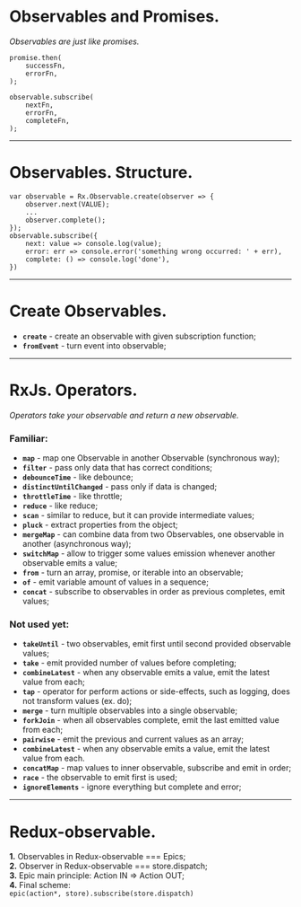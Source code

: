 # Observables and Promises.
*Observables are just like promises.*
```
promise.then(
    successFn,
    errorFn,
);
```
```
observable.subscribe(
    nextFn,
    errorFn,
    completeFn,
);
```
 
 ----------
 
# Observables. Structure.
```
var observable = Rx.Observable.create(observer => {
    observer.next(VALUE);
    ...
    observer.complete();
});
observable.subscribe({
    next: value => console.log(value);
    error: err => console.error('something wrong occurred: ' + err),
    complete: () => console.log('done'),
})
```
 
 ----------
 
# Create Observables.
- **``create``** - create an observable with given subscription function;
- **``fromEvent``** - turn event into observable;
 
 ----------
 
# RxJs. Operators.
*Operators take your observable and return a new observable.*

### Familiar:
 - **``map``** - map one Observable in another Observable (synchronous way);  
 - **``filter``** - pass only data that has correct conditions;  
 - **``debounceTime``** - like debounce;  
 - **``distinctUntilChanged``** - pass only if data is changed;  
 - **``throttleTime``** - like throttle;  
 - **``reduce``** - like reduce;  
 - **``scan``** - similar to reduce, but it can provide intermediate values;  
 - **``pluck``** - extract properties from the object;  
 - **``mergeMap``** - can combine data from two Observables, one observable in another (asynchronous way);  
 - **``switchMap``** - allow to trigger some values emission whenever another observable emits a value;  
 - **``from``** - turn an array, promise, or iterable into an observable;  
 - **``of``** - emit variable amount of values in a sequence;  
  - **``concat``** - subscribe to observables in order as previous completes, emit values;  

### Not used yet:
 - **``takeUntil``** - two observables, emit first until second provided observable values;  
 - **``take``** - emit provided number of values before completing;  
 - **``combineLatest``** - when any observable emits a value, emit the latest value from each;
 - **``tap``** - operator for perform actions or side-effects, such as logging, does not transform values (ex. do);  
 - **``merge``** - turn multiple observables into a single observable;  
 - **``forkJoin``** - when all observables complete, emit the last emitted value from each;  
 - **``pairwise``** - emit the previous and current values as an array;  
 - **``combineLatest``** - when any observable emits a value, emit the latest value from each.  
 - **``concatMap``** - map values to inner observable, subscribe and emit in order;  
 - **``race``** - the observable to emit first is used;  
 - **``ignoreElements``** - ignore everything but complete and error;  
 
 ----------
 
# Redux-observable.
**1.** Observables in Redux-observable === Epics;  
**2.** Observer in Redux-observable === store.dispatch;    
**3.** Epic main principle: Action IN => Action OUT;  
**4.** Final scheme:  
```epic(action*, store).subscribe(store.dispatch)```  
